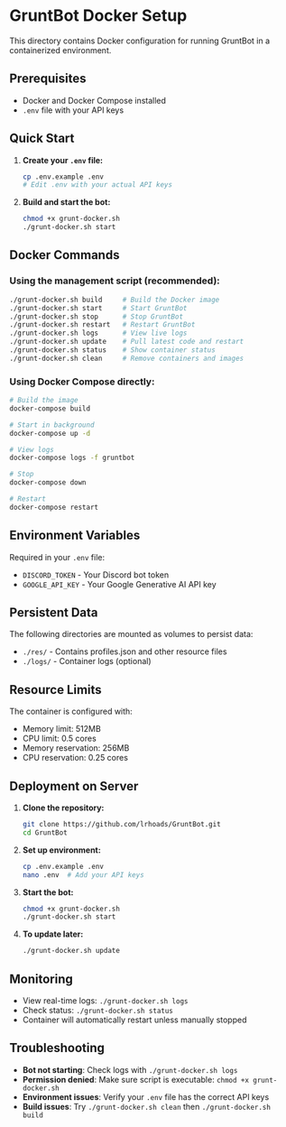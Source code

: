 # GruntBot Docker Setup

This directory contains Docker configuration for running GruntBot in a containerized environment.

## Prerequisites

- Docker and Docker Compose installed
- `.env` file with your API keys

## Quick Start

1. **Create your `.env` file:**
   ```bash
   cp .env.example .env
   # Edit .env with your actual API keys
   ```

2. **Build and start the bot:**
   ```bash
   chmod +x grunt-docker.sh
   ./grunt-docker.sh start
   ```

## Docker Commands

### Using the management script (recommended):
```bash
./grunt-docker.sh build     # Build the Docker image
./grunt-docker.sh start     # Start GruntBot
./grunt-docker.sh stop      # Stop GruntBot
./grunt-docker.sh restart   # Restart GruntBot
./grunt-docker.sh logs      # View live logs
./grunt-docker.sh update    # Pull latest code and restart
./grunt-docker.sh status    # Show container status
./grunt-docker.sh clean     # Remove containers and images
```

### Using Docker Compose directly:
```bash
# Build the image
docker-compose build

# Start in background
docker-compose up -d

# View logs
docker-compose logs -f gruntbot

# Stop
docker-compose down

# Restart
docker-compose restart
```

## Environment Variables

Required in your `.env` file:
- `DISCORD_TOKEN` - Your Discord bot token
- `GOOGLE_API_KEY` - Your Google Generative AI API key

## Persistent Data

The following directories are mounted as volumes to persist data:
- `./res/` - Contains profiles.json and other resource files
- `./logs/` - Container logs (optional)

## Resource Limits

The container is configured with:
- Memory limit: 512MB
- CPU limit: 0.5 cores
- Memory reservation: 256MB
- CPU reservation: 0.25 cores

## Deployment on Server

1. **Clone the repository:**
   ```bash
   git clone https://github.com/lrhoads/GruntBot.git
   cd GruntBot
   ```

2. **Set up environment:**
   ```bash
   cp .env.example .env
   nano .env  # Add your API keys
   ```

3. **Start the bot:**
   ```bash
   chmod +x grunt-docker.sh
   ./grunt-docker.sh start
   ```

4. **To update later:**
   ```bash
   ./grunt-docker.sh update
   ```

## Monitoring

- View real-time logs: `./grunt-docker.sh logs`
- Check status: `./grunt-docker.sh status`
- Container will automatically restart unless manually stopped

## Troubleshooting

- **Bot not starting**: Check logs with `./grunt-docker.sh logs`
- **Permission denied**: Make sure script is executable: `chmod +x grunt-docker.sh`
- **Environment issues**: Verify your `.env` file has the correct API keys
- **Build issues**: Try `./grunt-docker.sh clean` then `./grunt-docker.sh build`
